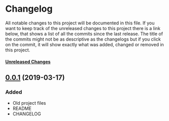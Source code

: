 # Changelog

All notable changes to this project will be documented in this file. If you want to keep track of the unreleased changes to this project there is a link below, that shows a list of all the commits since the last release. The title of the commits might not be as descriptive as the changelogs but if you click on the commit, it will show exactly what was added, changed or removed in this project.

#### [Unreleased Changes]

## [0.0.1] \(2019-03-17)

### Added

- Old project files
- README
- CHANGELOG

[unreleased changes]: https://github.com/AjUthaya/vtimeline-frontend-php/compare/0.0.1...HEAD
[0.0.2]: https://github.com/AjUthaya/vtimeline-frontend-php/compare/v0.0.1...v1.0.2
[0.0.1]: https://github.com/AjUthaya/vtimeline-frontend-php/releases/tag/0.0.1
